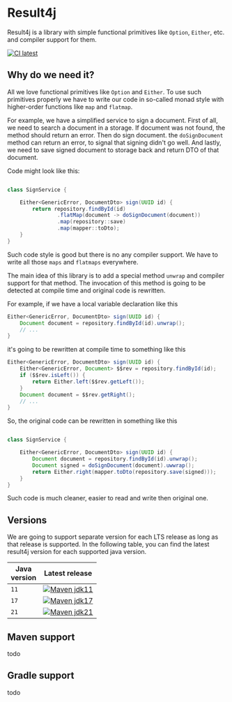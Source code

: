 # Result4j

Result4j is a library with simple functional primitives like `Option`, `Either`, etc. and compiler support for them.

[![CI latest](https://github.com/kh-bd/result4j/actions/workflows/main-tests.yml/badge.svg)](https://github.com/kh-bd/result4j/actions/workflows/main-tests.yml)

## Why do we need it?

All we love functional primitives like `Option` and `Either`.
To use such primitives properly we have to write our code in so-called monad style
with higher-order functions like `map` and `flatmap`.

For example, we have a simplified service to sign a document.
First of all, we need to search a document in a storage.
If document was not found, the method should return an error.
Then do sign document. the `doSignDocument` method can return an error, to signal
that signing didn't go well. And lastly, we need to save signed document to storage back
and return DTO of that document.

Code might look like this:

```java

class SignService {

    Either<GenericError, DocumentDto> sign(UUID id) {
        return repository.findById(id)
                .flatMap(document -> doSignDocument(document))
                .map(repository::save)
                .map(mapper::toDto);
    }
}

```

Such code style is good but there is no any compiler support.
We have to write all those `maps` and `flatmaps` everywhere.

The main idea of this library is to add a special method `unwrap` and compiler support for that method.
The invocation of this method is going to be detected at compile time and original code is rewritten.

For example, if we have a local variable declaration like this

```java
Either<GenericError, DocumentDto> sign(UUID id) {
    Document document = repository.findById(id).unwrap();
    // ...
}
```

it's going to be rewritten at compile time to something like this

```java
Either<GenericError, DocumentDto> sign(UUID id) {
    Either<GenericError, Document> $$rev = repository.findById(id);
    if ($$rev.isLeft()) {
        return Either.left($$rev.getLeft());
    }
    Document document = $$rev.getRight();
    // ...
}

```

So, the original code can be rewritten in something like this

```java

class SignService {

    Either<GenericError, DocumentDto> sign(UUID id) {
        Document document = repository.findById(id).unwrap();
        Document signed = doSignDocument(document).uwwrap();
        return Either.right(mapper.toDto(repository.save(signed)));
    }
}

```

Such code is much cleaner, easier to read and write then original one.

## Versions

We are going to support separate version for each LTS release as long as that release is supported.
In the following table, you can find the latest result4j version for each supported java version.

| Java<br/> version | Latest release                                                                                                                                                                                                    |
|-------------------|-------------------------------------------------------------------------------------------------------------------------------------------------------------------------------------------------------------------|
| `11`              | [![Maven jdk11](https://img.shields.io/maven-central/v/dev.khbd.result4j/result4j?color=brightgreen&versionSuffix=_jre11)](https://central.sonatype.com/artifact/dev.khbd.result4j/result4j/0.0.4_jre11/overview) 
| `17`              | [![Maven jdk17](https://img.shields.io/maven-central/v/dev.khbd.result4j/result4j?color=brightgreen&versionSuffix=_jre17)](https://central.sonatype.com/artifact/dev.khbd.result4j/result4j/0.0.3_jre17/overview) |
| `21`              | [![Maven jdk21](https://img.shields.io/maven-central/v/dev.khbd.result4j/result4j?color=brightgreen&versionSuffix=_jre21)](https://central.sonatype.com/artifact/dev.khbd.result4j/result4j/0.0.3_jre21/overview) |

## Maven support

todo

## Gradle support

todo
